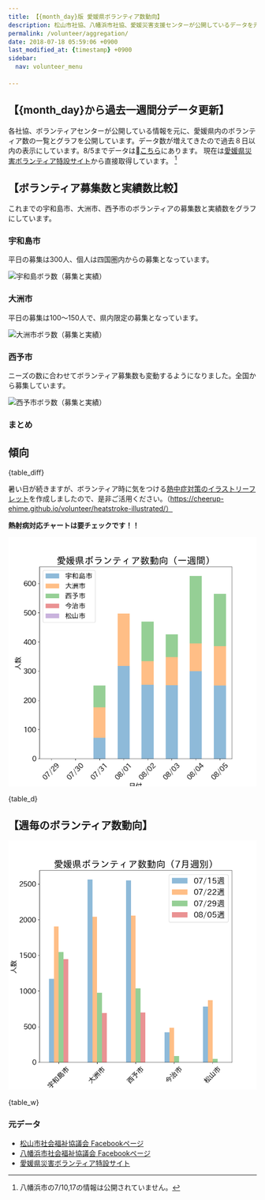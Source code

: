 ```yaml
---
title: 【{month_day}版 愛媛県ボランティア数動向】
description: 松山市社協、八幡浜市社協、愛媛災害支援センターが公開しているデータを元に、ボランティア数のグラフを作成・公開しています。
permalink: /volunteer/aggregation/
date: 2018-07-18 05:59:06 +0900
last_modified_at: {timestamp} +0900
sidebar:
  nav: volunteer_menu

---
```


## 【{month_day}から過去一週間分データ更新】

各社協、ボランティアセンターが公開している情報を元に、愛媛県内のボランティア数の一覧とグラフを公開しています。データ数が増えてきたので過去８日以内の表示にしています。8/5までデータは[こちら](https://docs.google.com/spreadsheets/d/1h-GFHoNa55P96wu_HNbPk899eN4HZcnu1T9q4eag8Uc/edit#gid=0)にあります。 現在は[愛媛県災害ボランティア特設サイト](https://ehimesvc.jp/)から直接取得しています。 [^1]

## 【ボランティア募集数と実績数比較】

これまでの宇和島市、大洲市、西予市のボランティアの募集数と実績数をグラフにしています。

### 宇和島市

平日の募集は300人、個人は四国圏内からの募集となっています。

 ![宇和島ボラ数（募集と実績）](/assets/images/volunteer_headcount/宇和島市_volunteer_headcount_diff_{dateYMD}.png)

### 大洲市

平日の募集は100〜150人で、県内限定の募集となっています。

 ![大洲市ボラ数（募集と実績）](/assets/images/volunteer_headcount/大洲市_volunteer_headcount_diff_{dateYMD}.png)

### 西予市

ニーズの数に合わせてボランティア募集数も変動するようになりました。全国から募集しています。

 ![西予市ボラ数（募集と実績）](/assets/images/volunteer_headcount/西予市_volunteer_headcount_diff_{dateYMD}.png)

### まとめ


## 傾向

{table_diff}


暑い日が続きますが、ボランティア時に気をつける[熱中症対策のイラストリーフレット](https://cheerup-ehime.github.io/volunteer/heatstroke-illustrated/)を作成しましたので、是非ご活用ください。（https://cheerup-ehime.github.io/volunteer/heatstroke-illustrated/）

**熱射病対応チャートは要チェックです！！**


![愛媛県内ボランティア数（日次）](/assets/images/volunteer_count.png)

[^1]: 八幡浜市の7/10,17の情報は公開されていません。

{table_d}

## 【週毎のボランティア数動向】

![愛媛県内ボランティア数（週次）](/assets/images/volunteer_count_week.png)

{table_w}

### 元データ

- [松山市社会福祉協議会 Facebookページ](https://www.facebook.com/matsuyama.wel/)
- [八幡浜市社会福祉協議会 Facebookページ](https://www.facebook.com/ywthm.syakyo/)
- [愛媛県災害ボランティア特設サイト](https://ehimesvc.jp/)
